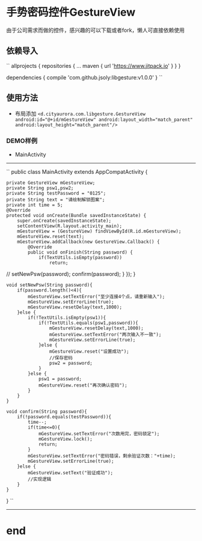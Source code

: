 # 手势密码控件GestureView
由于公司需求而做的控件，感兴趣的可以下载或者fork，懒人可直接依赖使用
## 依赖导入

``
allprojects {
	repositories {
	...
	maven { url 'https://www.jitpack.io' }
	}
}

dependencies {
  	compile 'com.github.jsoly:libgesture:v1.0.0'
}
``
## 使用方法
* 布局添加
``
<d.cityaurora.com.libgesture.GestureView
        android:id="@+id/mGestureView"
        android:layout_width="match_parent"
        android:layout_height="match_parent"/>	
``
### DEMO样例
* MainActivity
------------
``
public class MainActivity extends AppCompatActivity {

    private GestureView mGestureView;
    private String psw1,psw2;
    private String testPassword = "0125";
    private String text = "请绘制解锁图案";
    private int time = 5;
    @Override
    protected void onCreate(Bundle savedInstanceState) {
        super.onCreate(savedInstanceState);
        setContentView(R.layout.activity_main);
        mGestureView = (GestureView) findViewById(R.id.mGestureView);
        mGestureView.reset(text);
        mGestureView.addCallback(new GestureView.Callback() {
            @Override
            public void onFinish(String password) {
                if(TextUtils.isEmpty(password))
                    return;
//                setNewPsw(password);
                confirm(password);
            }
        });
    }

    void setNewPsw(String password){
        if(password.length()<4){
            mGestureView.setTextError("至少连接4个点，请重新输入");
            mGestureView.setErrorLine(true);
            mGestureView.resetDelay(text,1000);
        }else {
            if(!TextUtils.isEmpty(psw1)){
                if(!TextUtils.equals(psw1,password)){
                    mGestureView.resetDelay(text,1000);
                    mGestureView.setTextError("两次输入不一致");
                    mGestureView.setErrorLine(true);
                }else {
                    mGestureView.reset("设置成功");
                    //保存密码
                    psw2 = password;
                }
            }else {
                psw1 = password;
                mGestureView.reset("再次确认密码");
            }
        }
    }

    void confirm(String password){
        if(!password.equals(testPassword)){
            time--;
            if(time<=0){
                mGestureView.setTextError("次数用完，密码锁定");
                mGestureView.lock();
                return;
            }
            mGestureView.setTextError("密码错误，剩余验证次数："+time);
            mGestureView.setErrorLine(true);
        }else {
            mGestureView.setText("验证成功");
            //实现逻辑
        }
    }

}
``

--------
# end
